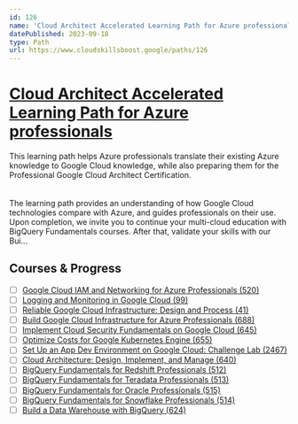 ```yaml
---
id: 126
name: 'Cloud Architect Accelerated Learning Path for Azure professionals'
datePublished: 2023-09-18
type: Path
url: https://www.cloudskillsboost.google/paths/126
---
```


# [Cloud Architect Accelerated Learning Path for Azure professionals](https://www.cloudskillsboost.google/paths/126)

This learning path helps Azure professionals translate their existing Azure knowledge to Google Cloud knowledge, while also preparing them for the Professional Google Cloud Architect Certification. <br><br><br>The learning path provides an understanding of how Google Cloud technologies compare with Azure, and guides professionals on their use. Upon completion, we invite you to continue your multi-cloud education with BigQuery Fundamentals courses. After that, validate your skills with our Bui...

## Courses & Progress

- [ ] [Google Cloud IAM and Networking for Azure Professionals (520)](../courses/Google-Cloud-IAM-and-Networking-for-Azure-Professionals.md)
- [ ] [Logging and Monitoring in Google Cloud (99)](../courses/Logging-and-Monitoring-in-Google-Cloud.md)
- [ ] [Reliable Google Cloud Infrastructure: Design and Process (41)](../courses/Reliable-Google-Cloud-Infrastructure-Design-and-Process.md)
- [ ] [Build Google Cloud Infrastructure for Azure Professionals (688)](../courses/Build-Google-Cloud-Infrastructure-for-Azure-Professionals.md)
- [ ] [Implement Cloud Security Fundamentals on Google Cloud (645)](../courses/Implement-Cloud-Security-Fundamentals-on-Google-Cloud.md)
- [ ] [Optimize Costs for Google Kubernetes Engine (655)](../courses/Optimize-Costs-for-Google-Kubernetes-Engine.md)
- [ ] [Set Up an App Dev Environment on Google Cloud: Challenge Lab (2467)](../courses/Set-Up-an-App-Dev-Environment-on-Google-Cloud-Challenge-Lab.md)
- [ ] [Cloud Architecture: Design, Implement, and Manage (640)](../courses/Cloud-Architecture-Design-Implement-and-Manage.md)
- [ ] [BigQuery Fundamentals for Redshift Professionals (512)](../courses/BigQuery-Fundamentals-for-Redshift-Professionals.md)
- [ ] [BigQuery Fundamentals for Teradata Professionals (513)](../courses/BigQuery-Fundamentals-for-Teradata-Professionals.md)
- [ ] [BigQuery Fundamentals for Oracle Professionals (515)](../courses/BigQuery-Fundamentals-for-Oracle-Professionals.md)
- [ ] [BigQuery Fundamentals for Snowflake Professionals (514)](../courses/BigQuery-Fundamentals-for-Snowflake-Professionals.md)
- [ ] [Build a Data Warehouse with BigQuery (624)](../courses/Build-a-Data-Warehouse-with-BigQuery.md)
